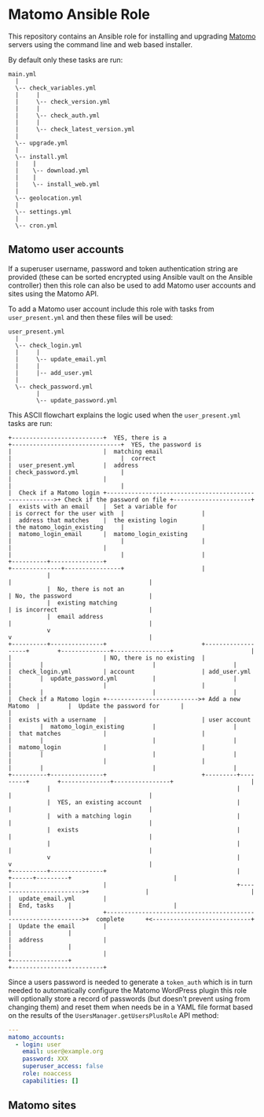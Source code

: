 # Matomo Ansible Role

This repository contains an Ansible role for installing and upgrading
[Matomo](https://matomo.org/) servers using the command line and web based
installer.

By default only these tasks are run:

```
main.yml
  |
  \-- check_variables.yml
  |     |
  |     \-- check_version.yml
  |     |
  |     \-- check_auth.yml
  |     |
  |     \-- check_latest_version.yml
  |
  \-- upgrade.yml
  |
  \-- install.yml
  |    |
  |    \-- download.yml
  |    |
  |    \-- install_web.yml
  |
  \-- geolocation.yml
  |
  \-- settings.yml
  |
  \-- cron.yml
```

## Matomo user accounts

If a superuser username, password and token authentication string are provided
(these can be sorted encrypted using Ansible vault on the Ansible controller)
then this role can also be used to add Matomo user accounts and sites using
the Matomo API.

To add a Matomo user account include this role with tasks from
`user_present.yml` and then these files will be used:


```
user_present.yml
  |
  \-- check_login.yml
  |     |
  |     \-- update_email.yml
  |     |
  |     |-- add_user.yml
  |
  \-- check_password.yml
        |
        \-- update_password.yml
```

This ASCII flowchart explains the logic used when the `user_present.yml` tasks are run:


```
+--------------------------+  YES, there is a                                       +-------------------------------+  YES, the password is
|                          |  matching email                                        |                               |  correct
|  user_present.yml        |  address                                               | check_password.yml            |
|                          |                                                        |                               |
|  Check if a Matomo login +------------------------------------------------------->+ Check if the password on file +----------------------+
|  exists with an email    |  Set a variable for                                    | is correct for the user with  |                      |
|  address that matches    |  the existing login                                    | the matomo_login_existing     |                      |
|  matomo_login_email      |  matomo_login_existing                                 |                               |                      |
|                          |                                                        |                               |                      |
+----------+---------------+                                                        +--------------+----------------+                      |
           |                                                                                       |                                       |
           |  No, there is not an                                                                  | No, the password                      |
           |  existing matching                                                                    | is incorrect                          |
           |  email address                                                                        |                                       |
           v                                                                                       v                                       |
+----------+---------------+                           +-------------------+        +--------------+----------------+                      |
|                          | NO, there is no existing  |                   |        |                               |                      |
|  check_login.yml         | account                   | add_user.yml      |        |  update_password.yml          |                      |
|                          |                           |                   |        |                               |                      |
|  Check if a Matomo login +-------------------------->+ Add a new Matomo  |        |  Update the password for      |                      |
|  exists with a username  |                           | user account      |        |  matomo_login_existing        |                      |
|  that matches            |                           |                   |        |                               |                      |
|  matomo_login            |                           |                   |        |                               |                      |
|                          |                           |                   |        |                               |                      |
+----------+---------------+                           +---------+---------+        +--------------+----------------+                      |
           |                                                     |                                 |                                       |
           |  YES, an existing account                           |                                 |                                       |
           |  with a matching login                              |                                 |                                       |
           |  exists                                             |                                 |                                       |
           |                                                     |                                 |                                       |
           v                                                     |                                 v                                       |
+----------+---------------+                                     |                          +------+---------+                             |
|                          |                                     +------------------------->+                |                             |
|  update_email.yml        |                                                                |  End, tasks    |                             |
|                          +--------------------------------------------------------------->+  complete      +<----------------------------+
|  Update the email        |                                                                |                |
|  address                 |                                                                |                |
|                          |                                                                +----------------+
+--------------------------+

```

Since a users password is needed to generate a `token_auth` which is in turn
needed to automatically configure the Matomo WordPress plugin this role will
optionally store a record of passwords (but doesn't prevent using from changing
them) and reset them when needs be in a YAML file format based on the results
of the `UsersManager.getUsersPlusRole` API method:

```yml
---
matomo_accounts:
  - login: user 
    email: user@example.org
    password: XXX
    superuser_access: false
    role: noaccess
    capabilities: []
```

## Matomo sites



